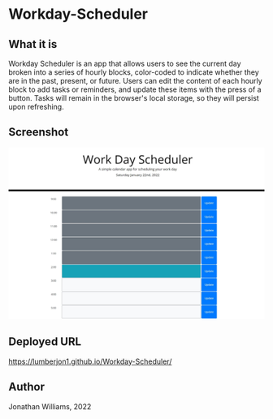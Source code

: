 # Workday-Scheduler

## What it is
Workday Scheduler is an app that allows users to see the current day broken into a
series of hourly blocks, color-coded to indicate whether they are in the past, present,
or future.  Users can edit the content of each hourly block to add tasks or reminders, and
update these items with the press of a button.
Tasks will remain in the browser's local storage, so they will persist upon refreshing.

## Screenshot
![screenshot](./assets/images/screenshot.JPG)

## Deployed URL
https://lumberjon1.github.io/Workday-Scheduler/

## Author
Jonathan Williams, 2022